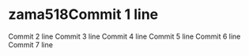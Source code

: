 # zama518Commit 1 line
Commit 2 line
Commit 3 line
Commit 4 line
Commit 5 line
Commit 6 line
Commit 7 line
